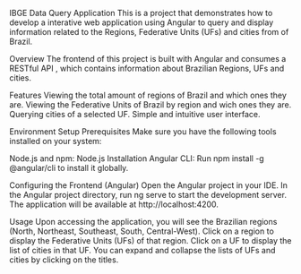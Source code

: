 IBGE Data Query Application
This is a project that demonstrates how to develop a interative web application using Angular to query and display information related to the Regions, Federative Units (UFs) and cities from of Brazil.

Overview
The frontend of this project is built with Angular and consumes a RESTful API , which contains information about Brazilian Regions, UFs and cities.

Features
Viewing the total amount of regions of Brazil and which ones they are.
Viewing the Federative Units of Brazil by region and wich ones they are.
Querying cities of a selected UF.
Simple and intuitive user interface.

Environment Setup
Prerequisites
Make sure you have the following tools installed on your system:

Node.js and npm: Node.js Installation
Angular CLI: Run npm install -g @angular/cli to install it globally.

Configuring the Frontend (Angular)
Open the Angular project in your IDE.
In the Angular project directory, run ng serve to start the development server. The application will be available at http://localhost:4200.

Usage
Upon accessing the application, you will see the Brazilian regions (North, Northeast, Southeast, South, Central-West).
Click on a region to display the Federative Units (UFs) of that region.
Click on a UF to display the list of cities in that UF.
You can expand and collapse the lists of UFs and cities by clicking on the titles.